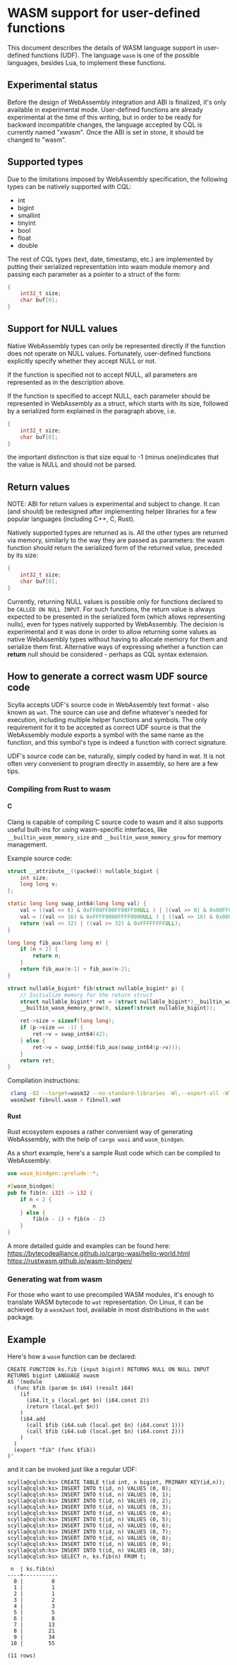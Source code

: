 # WASM support for user-defined functions

This document describes the details of WASM language support in user-defined functions (UDF). The language `wasm` is one of the possible languages, besides Lua, to implement these functions.

## Experimental status

Before the design of WebAssembly integration and ABI is finalized, it's only available in experimental mode.
User-defined functions are already experimental at the time of this writing, but in order to be ready
for backward incompatible changes, the language accepted by CQL is currently named "xwasm".
Once the ABI is set in stone, it should be changed to "wasm".

## Supported types

Due to the limitations imposed by WebAssembly specification, the following types can be natively supported with CQL:
 - int
 - bigint
 - smallint
 - tinyint
 - bool
 - float
 - double

The rest of CQL types (text, date, timestamp, etc.) are implemented by putting their serialized representation into wasm module memory
and passing each parameter as a pointer to a struct of the form:
```c
{
    int32_t size;
    char buf[0];
}
```

## Support for NULL values

Native WebAssembly types can only be represented directly if the function does not operate on NULL values. Fortunately, user-defined functions
explicitly specify whether they accept NULL or not.

If the function is specified not to accept NULL, all parameters are represented
as in the description above.

If the function is specified to accept NULL, each parameter should be represented in WebAssembly as a struct,
which starts with its size, followed by a serialized form explained in the paragraph above, i.e.
```c
{
    int32_t size;
    char buf[0];
}
```

the important distinction is that size equal to -1 (minus one)indicates that the value is NULL and should not be parsed.

## Return values

NOTE: ABI for return values is experimental and subject to change. It can (and should) be redesigned
after implementing helper libraries for a few popular languages (including C++, C, Rust).

Natively supported types are returned as is. All the other types are returned via memory, similarly to the way
they are passed as parameters: the wasm function should return the serialized form of the returned value,
preceded by its size:
```c
{
    int32_t size;
    char buf[0];
}
```

Currently, returning NULL values is possible only for functions declared to be `CALLED ON NULL INPUT`.
For such functions, the return value is always expected to be presented in the serialized form (which
allows representing nulls), even for types natively supported by WebAssembly.
The decision is experimental and it was done in order to allow returning some values as native WebAssembly types
without having to allocate memory for them and serialize them first.
Alternative ways of expressing whether a function can **return** null should be considered - perhaps
as CQL syntax extension.

## How to generate a correct wasm UDF source code

Scylla accepts UDF's source code in WebAssembly text format - also known as `wat`. The source can use and define whatever's needed for execution, including multiple helper functions and symbols. The only requirement for it to be accepted as correct UDF source is that the WebAssembly module exports a symbol with the same name as the function, and this symbol's type is indeed a function with correct signature.

UDF's source code can be, naturally, simply coded by hand in wat. It is not often very convenient to program directly in assembly, so here are a few tips.

### Compiling from Rust to wasm

#### C

Clang is capable of compiling C source code to wasm and it also supports useful built-ins
for using wasm-specific interfaces, like `__builtin_wasm_memory_size` and `__builtin_wasm_memory_grow`
for memory management.

Example source code:

```c
struct __attribute__((packed)) nullable_bigint { 
    int size;
    long long v;
};

static long long swap_int64(long long val) { 
    val = ((val << 8) & 0xFF00FF00FF00FF00ULL ) | ((val >> 8) & 0x00FF00FF00FF00FFULL );
    val = ((val << 16) & 0xFFFF0000FFFF0000ULL ) | ((val >> 16) & 0x0000FFFF0000FFFFULL );
    return (val << 32) | ((val >> 32) & 0xFFFFFFFFULL);
}

long long fib_aux(long long n) { 
    if (n < 2) { 
        return n;
    } 
    return fib_aux(n-1) + fib_aux(n-2);
}

struct nullable_bigint* fib(struct nullable_bigint* p) { 
    // Initialize memory for the return struct
    struct nullable_bigint* ret = (struct nullable_bigint*)__builtin_wasm_memory_size(0);
    __builtin_wasm_memory_grow(0, sizeof(struct nullable_bigint));

    ret->size = sizeof(long long);
    if (p->size == -1) { 
        ret->v = swap_int64(42);
    } else { 
        ret->v = swap_int64(fib_aux(swap_int64(p->v)));
    } 
    return ret;
}
```

Compilation instructions:
```bash
 clang -O2 --target=wasm32 --no-standard-libraries -Wl,--export-all -Wl,--no-entry fibnull.c -o fibnull.wasm
 wasm2wat fibnull.wasm > fibnull.wat
```

#### Rust

Rust ecosystem exposes a rather convenient way of generating WebAssembly, with the help of `cargo wasi` and `wasm_bindgen`.

As a short example, here's a sample Rust code which can be compiled to WebAssembly:
```rust
use wasm_bindgen::prelude::*;

#[wasm_bindgen]
pub fn fib(n: i32) -> i32 {
    if n < 2 {
        n
    } else {
        fib(n - 1) + fib(n - 2)
    }
}
```

A more detailed guide and examples can be found here:
https://bytecodealliance.github.io/cargo-wasi/hello-world.html
https://rustwasm.github.io/wasm-bindgen/

### Generating wat from wasm

For those who want to use precompiled WASM modules, it's enough to translate WASM bytecode to `wat` representation. On Linux, it can be achieved by a `wasm2wat` tool, available in most distributions in the `wabt` package.

## Example

Here's how a `wasm` function can be declared:

```cql
CREATE FUNCTION ks.fib (input bigint) RETURNS NULL ON NULL INPUT RETURNS bigint LANGUAGE xwasm
AS '(module
  (func $fib (param $n i64) (result i64)
    (if
      (i64.lt_s (local.get $n) (i64.const 2))
      (return (local.get $n))
    )
    (i64.add
      (call $fib (i64.sub (local.get $n) (i64.const 1)))
      (call $fib (i64.sub (local.get $n) (i64.const 2)))
    )
  )
  (export "fib" (func $fib))
)'
```

and it can be invoked just like a regular UDF:
```cql
scylla@cqlsh:ks> CREATE TABLE t(id int, n bigint, PRIMARY KEY(id,n));
scylla@cqlsh:ks> INSERT INTO t(id, n) VALUES (0, 0);
scylla@cqlsh:ks> INSERT INTO t(id, n) VALUES (0, 1);
scylla@cqlsh:ks> INSERT INTO t(id, n) VALUES (0, 2);
scylla@cqlsh:ks> INSERT INTO t(id, n) VALUES (0, 3);
scylla@cqlsh:ks> INSERT INTO t(id, n) VALUES (0, 4);
scylla@cqlsh:ks> INSERT INTO t(id, n) VALUES (0, 5);
scylla@cqlsh:ks> INSERT INTO t(id, n) VALUES (0, 6);
scylla@cqlsh:ks> INSERT INTO t(id, n) VALUES (0, 7);
scylla@cqlsh:ks> INSERT INTO t(id, n) VALUES (0, 8);
scylla@cqlsh:ks> INSERT INTO t(id, n) VALUES (0, 9);
scylla@cqlsh:ks> INSERT INTO t(id, n) VALUES (0, 10);
scylla@cqlsh:ks> SELECT n, ks.fib(n) FROM t;

 n  | ks.fib(n)
----+-----------
  0 |         0
  1 |         1
  2 |         1
  3 |         2
  4 |         3
  5 |         5
  6 |         8
  7 |        13
  8 |        21
  9 |        34
 10 |        55

(11 rows)
```


